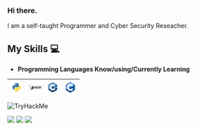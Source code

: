 ### Hi there.
 I am a self-taught Programmer and Cyber Security Reseacher. 

## My Skills :computer:

- **Programming Languages Know/using/Currently Learning**

| [<img src="https://raw.githubusercontent.com/github/explore/80688e429a7d4ef2fca1e82350fe8e3517d3494d/topics/python/python.png" alt="python logo" width="28">](https://www.python.org/) | [<img src="https://raw.githubusercontent.com/github/explore/80688e429a7d4ef2fca1e82350fe8e3517d3494d/topics/bash/bash.png" alt="bash logo" width="28">](https://www.gnu.org/software/bash/)  | [<img src="https://raw.githubusercontent.com/github/explore/80688e429a7d4ef2fca1e82350fe8e3517d3494d/topics/cpp/cpp.png" alt="cpp logo" width="24">](https://isocpp.org/)  |  [<img src="https://raw.githubusercontent.com/github/explore/80688e429a7d4ef2fca1e82350fe8e3517d3494d/topics/c/c.png" alt="c logo" width="28">](http://www.open-std.org/jtc1/sc22/wg14/) |
|---|---|---|---|

<img src="https://tryhackme-badges.s3.amazonaws.com/efe.koparal.png" alt="TryHackMe">

<p>
<a href="https://www.instagram.com/efe_koparal/"><img src="https://img.shields.io/badge/-efe_koparal-pink?logo=instagram&style=flat-square"/></a>
<a href="mailto:efekoparal@proton.me"><img src="https://img.shields.io/badge/-efekoparal@proton.me-black?logo=gmail&style=flat-square"/></a>
<a href="https://twitter.com/efe_koparal"><img src="https://img.shields.io/badge/-efe_koparal-blue?logo=twitter&style=flat-square"/></a>
</p>

